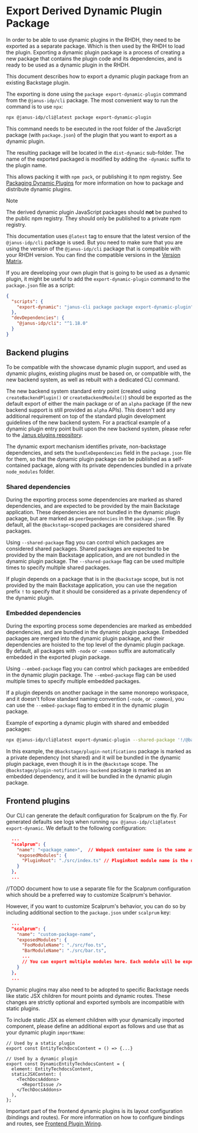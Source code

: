 # Export Derived Dynamic Plugin Package

In order to be able to use dynamic plugins in the RHDH, they need to be exported as a separate package. Which is then used by the RHDH to load the plugin.
Exporting a dynamic plugin package is a process of creating a new package that contains the plugin code and its dependencies, and is ready to be used as a dynamic plugin in the RHDH.

This document describes how to export a dynamic plugin package from an existing Backstage plugin.

The exporting is done using the `package export-dynamic-plugin` command from the `@janus-idp/cli` package.
The most convenient way to run the command is to use `npx`:

```bash
npx @janus-idp/cli@latest package export-dynamic-plugin
```

This command needs to be executed in the root folder of the JavaScript package (with `package.json`) of the plugin that you want to export as a dynamic plugin.

The resulting package will be located in the `dist-dynamic` sub-folder. The name of the exported packaged is modified by adding the `-dynamic` suffix to the plugin name.

This allows packing it with `npm pack`, or publishing it to npm registry. See [Packaging Dynamic Plugins](packaging-dynamic-plugins.md) for more information on how to package and distribute dynamic plugins.

> [!NOTE]
> The derived dynamic plugin JavaScript packages should **not** be pushed to the public npm registry. They should only be published to a private npm registry.

This documentation uses `@latest` tag to ensure that the latest version of the `@janus-idp/cli` package is used.
But you need to make sure that you are using the version of the `@janus-idp/cli` package that is compatible with your RHDH version.
You can find the compatible versions in the [Version Matrix](./versions.md).

If you are developing your own plugin that is going to be used as a dynamic plugin, it might be useful to add the `export-dynamic-plugin` command to the `package.json` file as a script:

```json
{
  "scripts": {
    "export-dynamic": "janus-cli package package export-dynamic-plugin"
  },
  "devDependencies": {
    "@janus-idp/cli": "^1.18.0"
  }
}
```

## Backend plugins

To be compatible with the showcase dynamic plugin support, and used as dynamic plugins, existing plugins must be based on, or compatible with, the new backend system, as well as rebuilt with a dedicated CLI command.

The new backend system standard entry point (created using `createBackendPlugin()` or `createBackendModule()`) should be exported as the default export of either the main package or of an `alpha` package (if the new backend support is still provided as `alpha` APIs). This doesn't add any additional requirement on top of the standard plugin development guidelines of the new backend system.
For a practical example of a dynamic plugin entry point built upon the new backend system, please refer to the [Janus plugins repository](https://github.com/janus-idp/backstage-plugins/blob/release-1.4/plugins/aap-backend/src/module.ts#L25).

The dynamic export mechanism identifies private, non-backstage dependencies, and sets the `bundleDependencies` field in the `package.json` file for them, so that the dynamic plugin package can be published as a self-contained package, along with its private dependencies bundled in a private `node_modules` folder.

### Shared dependencies

During the exporting process some dependencies are marked as shared dependencies, and are expected to be provided by the main Backstage application. These dependencies are not bundled in the dynamic plugin package, but are marked as `peerDependencies` in the `package.json` file.
By default, all the `@backstage`-scoped packages are considered shared packages.

Using `--shared-package` flag you can control which packages are considered shared packages.
Shared packages are expected to be provided by the main Backstage application, and are not bundled in the dynamic plugin package.
The `--shared-package` flag can be used multiple times to specify multiple shared packages.

If plugin depends on a package that is in the `@backstage` scope, but is not provided by the main Backstage application, you can use the negation prefix `!` to specify that it should be considered as a private dependency of the dynamic plugin.

### Embedded dependencies

During the exporting process some dependencies are marked as embedded dependencies, and are bundled in the dynamic plugin package.
Embedded packages are merged into the dynamic plugin package, and their dependencies are hoisted to the top level of the dynamic plugin package.
By default, all packages with `-node` or `-common` suffix are automatically embedded in the exported plugin package.

Using `--embed-package` flag you can control which packages are embedded in the dynamic plugin package.
The `--embed-package` flag can be used multiple times to specify multiple embedded packages.

If a plugin depends on another package in the same monorepo workspace, and it doesn't follow standard naming convention (`-node`, or `-common`), you can use the `--embed-package` flag to embed it in the dynamic plugin package.

Example of exporting a dynamic plugin with shared and embedded packages:

```bash
npx @janus-idp/cli@latest export-dynamic-plugin --shared-package '!/@backstage/plugin-notifications/' --embed-package @backstage/plugin-notifications-backend
```

In this example, the `@backstage/plugin-notifications` package is marked as a private dependency (not shared) and it will be bundled in the dynamic plugin package, even though it is in the `@backstage` scope.
The `@backstage/plugin-notifications-backend` package is marked as an embedded dependency, and it will be bundled in the dynamic plugin package.

## Frontend plugins

Our CLI can generate the default configuration for Scalprum on the fly. For generated defaults see logs when running `npx @janus-idp/cli@latest export-dynamic`. We default to the following configuration:

```json
  ...
  "scalprum": {
    "name": "<package_name>",  // Webpack container name is the same as NPM package name without "@" symbol and "/" replaced with "."
    "exposedModules": {
      "PluginRoot": "./src/index.ts" // PluginRoot module name is the default, therefore it doesn't have to be explicitly specified later in the app-config.yaml file
    }
  },
  ...
```

//TODO document how to use a separate file for the Scalprum configuration which should be a preferred way to customize Scalprum's behavior.

However, if you want to customize Scalprum's behavior, you can do so by including additional section to the `package.json` under `scalprum` key:

```json
  ...
  "scalprum": {
    "name": "custom-package-name",
    "exposedModules": {
      "FooModuleName": "./src/foo.ts",
      "BarModuleName": "./src/bar.ts",
      ...
      // You can export multiple modules here. Each module will be exposed as a separate entrypoint in the Webpack container.
    }
  },
  ...
```

Dynamic plugins may also need to be adopted to specific Backstage needs like static JSX children for mount points and dynamic routes. These changes are strictly optional and exported symbols are incompatible with static plugins.

To include static JSX as element children with your dynamically imported component, please define an additional export as follows and use that as your dynamic plugin `importName`:

```tsx
// Used by a static plugin
export const EntityTechdocsContent = () => {...}

// Used by a dynamic plugin
export const DynamicEntityTechdocsContent = {
  element: EntityTechdocsContent,
  staticJSXContent: (
    <TechDocsAddons>
      <ReportIssue />
    </TechDocsAddons>
  ),
};
```

Important part of the frontend dynamic plugins is its layout configuration (bindings and routes). For more information on how to configure bindings and routes, see [Frontend Plugin Wiring](frontend-plugin-wiring.md).
